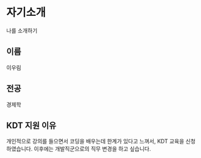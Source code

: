 # 자기소개
나를 소개하기

## 이름
이우림

## 전공
경제학

## KDT 지원 이유
개인적으로 강의를 들으면서 코딩을 배우는데 한계가 있다고 느껴서, KDT 교육을 신청하였습니다. 이후에는 개발직군으로의 직무 변경을 하고 싶습니다.